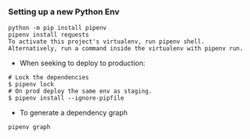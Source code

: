 ### Setting up a new Python Env

```
python -m pip install pipenv
pipenv install requests
To activate this project's virtualenv, run pipenv shell.
Alternatively, run a command inside the virtualenv with pipenv run.
```

+ When seeking to deploy to production:

```
# Lock the dependencies
$ pipenv lock
# On prod deploy the same env as staging.
$ pipenv install --ignore-pipfile

```

+ To generate a dependency graph

```
pipenv graph
```